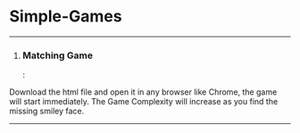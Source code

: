 # Simple-Games
---------------------------------------------------------------------------------------------------
1) <h3> Matching Game </h3>:
Download the html file and open it in any browser like Chrome, the game will start immediately.
The Game Complexity will increase as you find the missing smiley face. 

---------------------------------------------------------------------------------------------------
